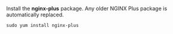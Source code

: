 ---
---

Install the **nginx-plus** package. Any older NGINX Plus package is automatically replaced.

```shell
sudo yum install nginx-plus
```